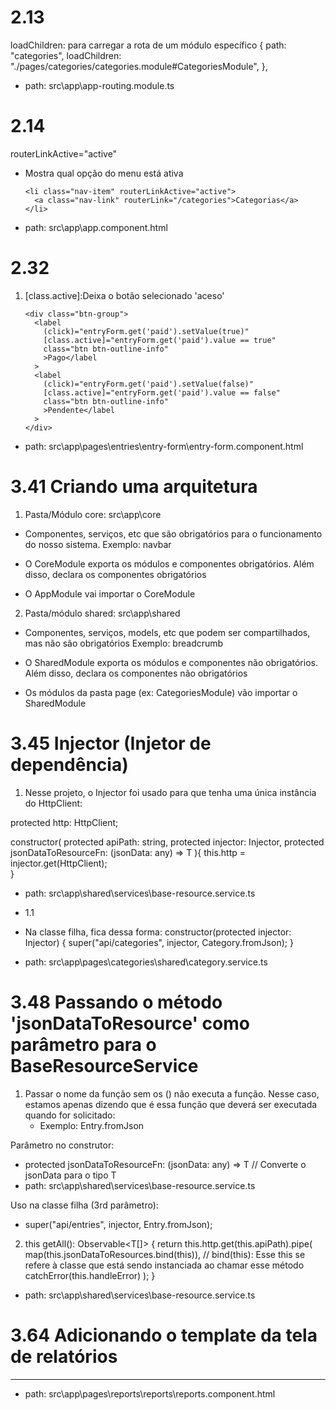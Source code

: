 # 2.13

loadChildren: para carregar a rota de um módulo específico
{
path: "categories",
loadChildren: "./pages/categories/categories.module#CategoriesModule",
},

- path: src\app\app-routing.module.ts

# 2.14

routerLinkActive="active"

- Mostra qual opção do menu está ativa

      <li class="nav-item" routerLinkActive="active">
        <a class="nav-link" routerLink="/categories">Categorias</a>
      </li>

- path: src\app\app.component.html

# 2.32

1.  [class.active]:Deixa o botão selecionado 'aceso'

        <div class="btn-group">
          <label
            (click)="entryForm.get('paid').setValue(true)"
            [class.active]="entryForm.get('paid').value == true"
            class="btn btn-outline-info"
            >Pago</label
          >
          <label
            (click)="entryForm.get('paid').setValue(false)"
            [class.active]="entryForm.get('paid').value == false"
            class="btn btn-outline-info"
            >Pendente</label
          >
        </div>

- path: src\app\pages\entries\entry-form\entry-form.component.html

# 3.41 Criando uma arquitetura

1. Pasta/Módulo core: src\app\core

- Componentes, serviços, etc que são obrigatórios para o funcionamento do nosso sistema.
  Exemplo: navbar

- O CoreModule exporta os módulos e componentes obrigatórios. Além disso, declara os componentes obrigatórios
- O AppModule vai importar o CoreModule

2. Pasta/módulo shared: src\app\shared

- Componentes, serviços, models, etc que podem ser compartilhados, mas não são obrigatórios
  Exemplo: breadcrumb

- O SharedModule exporta os módulos e componentes não obrigatórios. Além disso, declara os componentes não obrigatórios
- Os módulos da pasta page (ex: CategoriesModule) vão importar o SharedModule

# 3.45 Injector (Injetor de dependência)

1. Nesse projeto, o Injector foi usado para que tenha uma única instância do HttpClient:

protected http: HttpClient;

constructor(
protected apiPath: string,
protected injector: Injector,
protected jsonDataToResourceFn: (jsonData: any) => T
){
this.http = injector.get(HttpClient);  
 }

- path: src\app\shared\services\base-resource.service.ts

- 1.1

- Na classe filha, fica dessa forma:
  constructor(protected injector: Injector) {
  super("api/categories", injector, Category.fromJson);
  }

- path: src\app\pages\categories\shared\category.service.ts

# 3.48 Passando o método 'jsonDataToResource' como parâmetro para o BaseResourceService

1. Passar o nome da função sem os () não executa a função. Nesse caso, estamos apenas dizendo que
   é essa função que deverá ser executada quando for solicitado:
   - Exemplo: Entry.fromJson

Parâmetro no construtor:

- protected jsonDataToResourceFn: (jsonData: any) => T // Converte o jsonData para o tipo T
- path: src\app\shared\services\base-resource.service.ts

Uso na classe filha (3rd parâmetro):

- super("api/entries", injector, Entry.fromJson);

2. this
   getAll(): Observable<T[]> {
   return this.http.get(this.apiPath).pipe(
   map(this.jsonDataToResources.bind(this)), // bind(this): Esse this se refere à classe que está sendo instanciada ao chamar esse método
   catchError(this.handleError)
   );
   }

- path: src\app\shared\services\base-resource.service.ts

# 3.64 Adicionando o template da tela de relatórios

<!-- hr: para separar -->
<hr />

<!-- No card-deck, os cards inseridos se adaptam para a largura total -->
<div class="card-deck mt-5 mb-5">

- path: src\app\pages\reports\reports\reports.component.html
